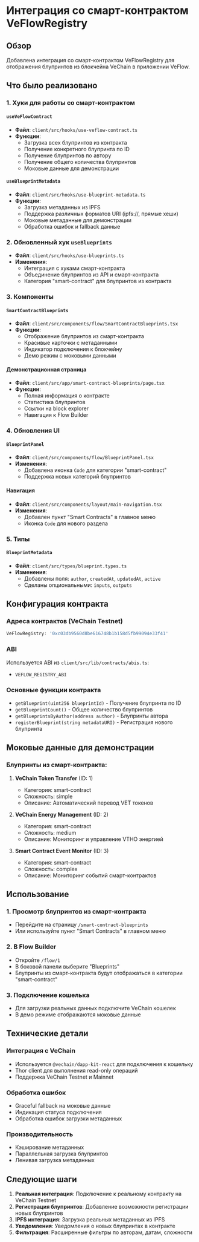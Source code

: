 # Интеграция со смарт-контрактом VeFlowRegistry

## Обзор

Добавлена интеграция со смарт-контрактом VeFlowRegistry для отображения блупринтов из блокчейна VeChain в приложении VeFlow.

## Что было реализовано

### 1. Хуки для работы со смарт-контрактом

#### `useVeFlowContract`
- **Файл**: `client/src/hooks/use-veflow-contract.ts`
- **Функции**:
  - Загрузка всех блупринтов из контракта
  - Получение конкретного блупринта по ID
  - Получение блупринтов по автору
  - Получение общего количества блупринтов
  - Моковые данные для демонстрации

#### `useBlueprintMetadata`
- **Файл**: `client/src/hooks/use-blueprint-metadata.ts`
- **Функции**:
  - Загрузка метаданных из IPFS
  - Поддержка различных форматов URI (ipfs://, прямые хеши)
  - Моковые метаданные для демонстрации
  - Обработка ошибок и fallback данные

### 2. Обновленный хук `useBlueprints`

- **Файл**: `client/src/hooks/use-blueprints.ts`
- **Изменения**:
  - Интеграция с хуками смарт-контракта
  - Объединение блупринтов из API и смарт-контракта
  - Категория "smart-contract" для блупринтов из контракта

### 3. Компоненты

#### `SmartContractBlueprints`
- **Файл**: `client/src/components/flow/SmartContractBlueprints.tsx`
- **Функции**:
  - Отображение блупринтов из смарт-контракта
  - Красивые карточки с метаданными
  - Индикатор подключения к блокчейну
  - Демо режим с моковыми данными

#### Демонстрационная страница
- **Файл**: `client/src/app/smart-contract-blueprints/page.tsx`
- **Функции**:
  - Полная информация о контракте
  - Статистика блупринтов
  - Ссылки на block explorer
  - Навигация к Flow Builder

### 4. Обновления UI

#### `BlueprintPanel`
- **Файл**: `client/src/components/flow/BlueprintPanel.tsx`
- **Изменения**:
  - Добавлена иконка `Code` для категории "smart-contract"
  - Поддержка новых категорий блупринтов

#### Навигация
- **Файл**: `client/src/components/layout/main-navigation.tsx`
- **Изменения**:
  - Добавлен пункт "Smart Contracts" в главное меню
  - Иконка `Code` для нового раздела

### 5. Типы

#### `BlueprintMetadata`
- **Файл**: `client/src/types/blueprint.types.ts`
- **Изменения**:
  - Добавлены поля: `author`, `createdAt`, `updatedAt`, `active`
  - Сделаны опциональными: `inputs`, `outputs`

## Конфигурация контракта

### Адреса контрактов (VeChain Testnet)
```typescript
VeFlowRegistry: '0xc03db9560d8be616748b1b158d5fb99094e33f41'
```

### ABI
Используется ABI из `client/src/lib/contracts/abis.ts`:
- `VEFLOW_REGISTRY_ABI`

### Основные функции контракта
- `getBlueprint(uint256 blueprintId)` - Получение блупринта по ID
- `getBlueprintCount()` - Общее количество блупринтов
- `getBlueprintsByAuthor(address author)` - Блупринты автора
- `registerBlueprint(string metadataURI)` - Регистрация нового блупринта

## Моковые данные для демонстрации

### Блупринты из смарт-контракта:
1. **VeChain Token Transfer** (ID: 1)
   - Категория: smart-contract
   - Сложность: simple
   - Описание: Автоматический перевод VET токенов

2. **VeChain Energy Management** (ID: 2)
   - Категория: smart-contract
   - Сложность: medium
   - Описание: Мониторинг и управление VTHO энергией

3. **Smart Contract Event Monitor** (ID: 3)
   - Категория: smart-contract
   - Сложность: complex
   - Описание: Мониторинг событий смарт-контрактов

## Использование

### 1. Просмотр блупринтов из смарт-контракта
- Перейдите на страницу `/smart-contract-blueprints`
- Или используйте пункт "Smart Contracts" в главном меню

### 2. В Flow Builder
- Откройте `/flow/1`
- В боковой панели выберите "Blueprints"
- Блупринты из смарт-контракта будут отображаться в категории "smart-contract"

### 3. Подключение кошелька
- Для загрузки реальных данных подключите VeChain кошелек
- В демо режиме отображаются моковые данные

## Технические детали

### Интеграция с VeChain
- Используется `@vechain/dapp-kit-react` для подключения к кошельку
- Thor client для выполнения read-only операций
- Поддержка VeChain Testnet и Mainnet

### Обработка ошибок
- Graceful fallback на моковые данные
- Индикация статуса подключения
- Обработка ошибок загрузки метаданных

### Производительность
- Кэширование метаданных
- Параллельная загрузка блупринтов
- Ленивая загрузка метаданных

## Следующие шаги

1. **Реальная интеграция**: Подключение к реальному контракту на VeChain Testnet
2. **Регистрация блупринтов**: Добавление возможности регистрации новых блупринтов
3. **IPFS интеграция**: Загрузка реальных метаданных из IPFS
4. **Уведомления**: Уведомления о новых блупринтах в контракте
5. **Фильтрация**: Расширенные фильтры по авторам, датам, сложности

